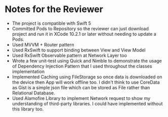 # Notes for the Reviewer

- The project is compatible with Swift 5
- Committed Pods to Repository so the reviewer can just download project and run it in XCode 10.2.1 or later without needing to update a Pods.
- Used MVVM + Router pattern 
- Used RxSwift to support binding between View and View Model
- Used RxSwift Observable pattern at Network Layer too 
- Wrote a few unit-test using Quick and Nimble to demonstrate the usage of Dependency Injection Pattern that I used throughout the classes implementation
- Implemented Caching using FileStorage so once data is downloaded on the device then App will work offline too. I didn't think to use CoreData as Gist is a simple json file which can be stored as File rather than Relational Database.
- Used Alamofire Library to implement Network request to show my understanding of third-party libraries. I could have implemented without this library too.
